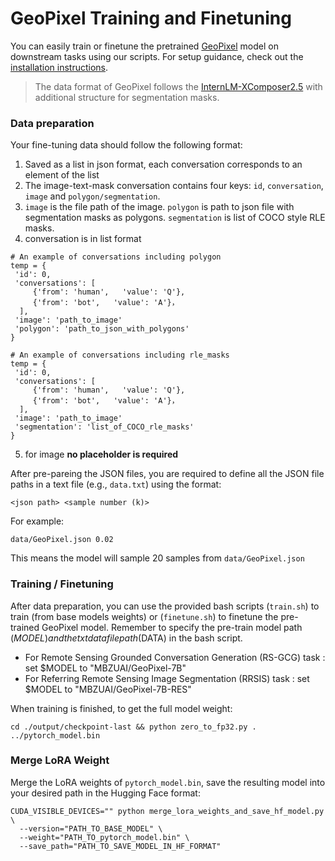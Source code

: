 # GeoPixel Training and Finetuning

You can easily train or finetune the pretrained [GeoPixel](https://huggingface.co/MBZUAI/GeoPixel-7B) model on downstream tasks using our scripts. For setup guidance, check out the [installation instructions](../docs/install.md).

> The data format of GeoPixel follows the [InternLM-XComposer2.5](https://github.com/InternLM/InternLM-XComposer/tree/main) with additional structure for segmentation masks.

### Data preparation

Your fine-tuning data should follow the following format:

1. Saved as a list in json format, each conversation corresponds to an element of the list
2. The image-text-mask conversation contains four keys: `id`, `conversation`, `image` and `polygon/segmentation`.
3. `image` is the file path of the image. `polygon` is path to json file with segmentation masks as polygons. `segmentation` is  list of COCO style RLE masks.
4. conversation is in list format

```
# An example of conversations including polygon 
temp = {
 'id': 0,
 'conversations': [
     {'from': 'human',   'value': 'Q'},
     {'from': 'bot',   'value': 'A'}，
  ],
 'image': 'path_to_image'
 'polygon': 'path_to_json_with_polygons'
}

```
```
# An example of conversations including rle_masks
temp = {
 'id': 0,
 'conversations': [
     {'from': 'human',   'value': 'Q'},
     {'from': 'bot',   'value': 'A'}，
  ],
 'image': 'path_to_image'
 'segmentation': 'list_of_COCO_rle_masks'
}

```

5. for image **no placeholder is required**


After pre-pareing the JSON files, you are required to define all the JSON file paths in a text file (e.g., `data.txt`) using the format:

```
<json path> <sample number (k)>
```

For example:

```
data/GeoPixel.json 0.02
```

This means the model will sample 20 samples from `data/GeoPixel.json`

### Training / Finetuning
After data preparation, you can use the provided bash scripts (`train.sh`) to train (from base models weights) or (`finetune.sh`) to finetune the pre-trained GeoPixel model. Remember to specify the pre-train model path ($MODEL) and the txt data file path ($DATA) in the bash script.

- For Remote Sensing Grounded Conversation Generation (RS-GCG) task : set $MODEL to "MBZUAI/GeoPixel-7B"
- For Referring Remote Sensing Image Segmentation (RRSIS) task : set $MODEL to "MBZUAI/GeoPixel-7B-RES"

When training is finished, to get the full model weight:

```
cd ./output/checkpoint-last && python zero_to_fp32.py . ../pytorch_model.bin
```

### Merge LoRA Weight
Merge the LoRA weights of `pytorch_model.bin`, save the resulting model into your desired path in the Hugging Face format:
```
CUDA_VISIBLE_DEVICES="" python merge_lora_weights_and_save_hf_model.py \
  --version="PATH_TO_BASE_MODEL" \
  --weight="PATH_TO_pytorch_model.bin" \
  --save_path="PATH_TO_SAVE_MODEL_IN_HF_FORMAT"
```

